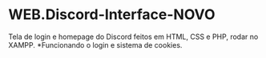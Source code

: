 # WEB.Discord-Interface-NOVO
Tela de login e homepage do Discord feitos em HTML, CSS e PHP, rodar no XAMPP. *Funcionando o login e sistema de cookies.
